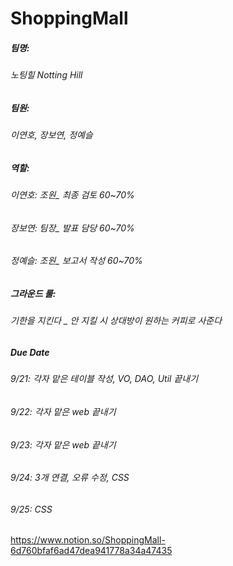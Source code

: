 # ShoppingMall

##### 팀명:
###### 노팅힐 Notting Hill

##### 팀원:
###### 이연호, 장보연, 정예슬

##### 역할:
###### 이연호: 조원_ 최종 검토 60~70%
###### 장보연: 팀장_ 발표 담당 60~70%
###### 정예슬: 조원_ 보고서 작성 60~70%

##### 그라운드 룰:
###### 기한을 지킨다 _ 안 지킬 시 상대방이 원하는 커피로 사준다 

##### Due Date
###### 9/21: 각자 맡은 테이블 작성, VO, DAO, Util 끝내기
###### 9/22: 각자 맡은 web 끝내기
###### 9/23: 각자 맡은 web 끝내기
###### 9/24: 3개 연결, 오류 수정, CSS
###### 9/25: CSS

https://www.notion.so/ShoppingMall-6d760bfaf6ad47dea941778a34a47435
